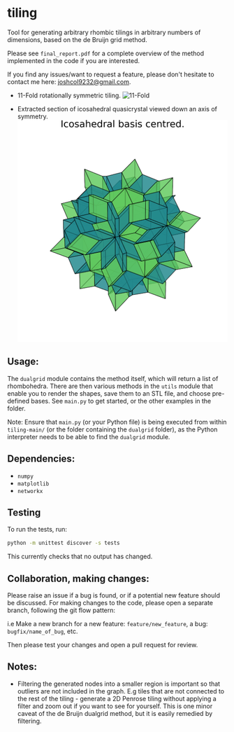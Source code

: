 # tiling
Tool for generating arbitrary rhombic tilings in arbitrary numbers of dimensions, based on the de Bruijn grid method.

Please see `final_report.pdf` for a complete overview of the method implemented in the code if you are interested.

If you find any issues/want to request a feature, please don't hesitate to contact me here: joshcol9232@gmail.com.

- 11-Fold rotationally symmetric tiling.
![11-Fold](11-fold_output.png?raw=true "11-Fold rotationally symmetric tiling.")

- Extracted section of icosahedral quasicrystal viewed down an axis of symmetry.
![3D Icosahedral](icosahedral_quasi_output.png?raw=true "Icosahedral quasicrystal seen down an axis of symmetry.")


## Usage:

The `dualgrid` module contains the method itself, which will return a list of rhombohedra. There are then various
methods in the `utils` module that enable you to render the shapes, save them to an STL file, and choose
pre-defined bases. See `main.py` to get started, or the other examples in the folder.

Note: Ensure that `main.py` (or your Python file) is being executed from within `tiling-main/` (or the folder containing the `dualgrid` folder), as the Python interpreter needs to be able to find the `dualgrid` module.

## Dependencies:

- `numpy`
- `matplotlib`
- `networkx`

## Testing

To run the tests, run:

```bash
python -m unittest discover -s tests
```

This currently checks that no output has changed.

## Collaboration, making changes:

Please raise an issue if a bug is found, or if a potential new feature should be discussed.
For making changes to the code, please open a separate branch, following the git flow pattern:

i.e Make a new branch for a new feature: `feature/new_feature`, a bug: `bugfix/name_of_bug`, etc.

Then please test your changes and open a pull request for review.

## Notes:

- Filtering the generated nodes into a smaller region is important so that outliers are not included in the graph. E.g tiles that are not connected to the rest of the tiling - generate a 2D Penrose tiling without applying a filter and zoom out if you want to see for yourself. This is one minor caveat of the de Bruijn dualgrid method, but it is easily remedied by filtering.

